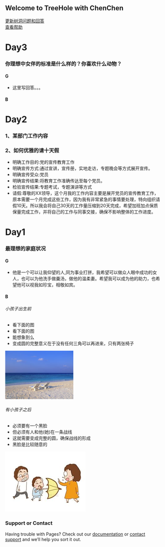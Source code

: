 ## Welcome to TreeHole with ChenChen

[更新树洞问题和回答](https://github.com/zhanghfan/TreeHole/edit/master/README.md)   
[查看帮助](https://github.com/zhanghfan/TreeHole/blob/master/help.md)


# Day3  
### 你理想中女伴的标准是什么样的？你喜欢什么动物？  

#### G   
[^-^]:你理想中女伴的标准是什么样的？你喜欢什么动物？   


* 这里写回答。。。  

#### B    
[^-^]:it is me  



# Day2

### 1、某部门工作内容
### 2、如何优雅的请十天假
* 明确工作目的:党的宣传教育工作
* 明确宣传方式:通过宣讲，宣传册，实地走访，专题晚会等方式展开宣传。
* 明确宣传受众:党员
* 明确宣传结果:将教育工作准确传达至每个党员。
* 检验宣传结果:专题考试，专题演讲等方式
* 请假:尊敬的XX领导，这个月我的工作内容主要是展开党员的宣传教育工作，原本需要一个月完成这些工作，因为我有非常紧急的事情要处理，特向组织请假10天。所以我会将自己30天的工作量压缩到20天完成，希望加班加点保质保量完成工作，并将自己的工作与同事交接，确保不影响整体的工作进度。


# Day1

### 最理想的家庭状况
#### G  

* 他是一个可以让我仰望的人,同为事业打拼，我希望可以做众人眼中成功的女人，也可以为他洗手做羹汤，做他的温柔妻。希望我可以成为他的助力，也希望他可以视我如珍宝，相敬如宾。  

#### B  
  
###### 小孩子出生前    

* 看下面的图   
* 看下面的图   
* 能想象到么    
* 变成圆的完整意义在于没有任何三角可以再进来，只有两张椅子    

![1](/picture/1.jpg)

###### 有小孩子之后  

* 必须要有一个黑脸  
* 但必须有人和他(她)在一条战线  
* 这就需要变成完整的圆，确保战线的形成  
* 黑脸是比较随意的    

![2](/picture/2.jfif)



### Support or Contact

Having trouble with Pages? Check out our [documentation](https://help.github.com/categories/github-pages-basics/) or [contact support](https://github.com/contact) and we’ll help you sort it out.
